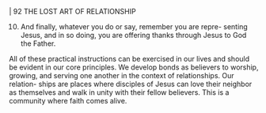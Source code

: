 | 92 THE LOST ART OF RELATIONSHIP

10. And finally, whatever you do or say, remember you are repre-
    senting Jesus, and in so doing, you are offering thanks through
    Jesus to God the Father.

All of these practical instructions can be exercised in our lives and should
be evident in our core principles. We develop bonds as believers to worship,
growing, and serving one another in the context of relationships. Our relation-
ships are places where disciples of Jesus can love their neighbor as themselves
and walk in unity with their fellow believers. This is a community where faith
comes alive.